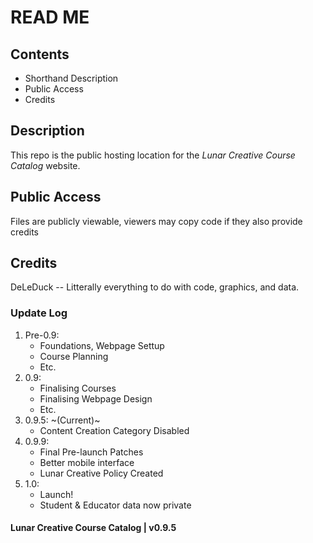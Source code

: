 # READ ME

## Contents

- Shorthand Description
- Public Access
- Credits

## Description

This repo is the public hosting location for the *Lunar Creative Course Catalog* website.

## Public Access

Files are publicly viewable, viewers may copy code if they also provide credits

## Credits

DeLeDuck -- Litterally everything to do with code, graphics, and data.  

### Update Log

1. Pre-0.9:
    - Foundations, Webpage Settup  
    - Course Planning  
    - Etc.  
2. 0.9:
    - Finalising Courses
    - Finalising Webpage Design
    - Etc.
3. 0.9.5: ~(Current)~
    - Content Creation Category Disabled
4. 0.9.9:
    - Final Pre-launch Patches
    - Better mobile interface
    - Lunar Creative Policy Created
5. 1.0:
    - Launch!  
    - Student & Educator data now private  

#### Lunar Creative Course Catalog | v0.9.5
